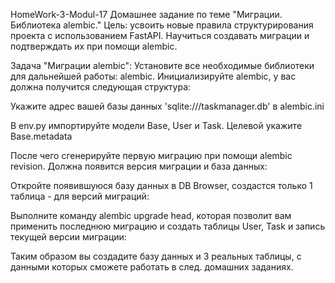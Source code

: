 HomeWork-3-Modul-17
Домашнее задание по теме "Миграции. Библиотека alembic."
Цель: усвоить новые правила структурирования проекта с использованием FastAPI. Научиться создавать миграции и подтверждать их при помощи alembic.

Задача "Миграции alembic": Установите все необходимые библиотеки для дальнейшей работы: alembic. Инициализируйте alembic, у вас должна получится следующая структура:

Укажите адрес вашей базы данных 'sqlite:///taskmanager.db' в alembic.ini

В env.py импортируйте модели Base, User и Task. Целевой укажите Base.metadata

После чего сгенерируйте первую миграцию при помощи alembic revision. Должна появится версия миграции и база данных:

Откройте появившуюся базу данных в DB Browser, создастся только 1 таблица - для версий миграций:

Выполните команду alembic upgrade head, которая позволит вам применить последнюю миграцию и создать таблицы User, Task и запись текущей версии миграции:

Таким образом вы создадите базу данных и 3 реальных таблицы, с данными которых сможете работать в след. домашних заданиях.
